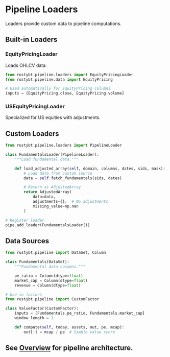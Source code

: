 # Pipeline Loaders

Loaders provide custom data to pipeline computations.

## Built-in Loaders

### EquityPricingLoader

Loads OHLCV data:

```python
from rustybt.pipeline.loaders import EquityPricingLoader
from rustybt.pipeline.data import EquityPricing

# Used automatically for EquityPricing columns
inputs = [EquityPricing.close, EquityPricing.volume]
```

### USEquityPricingLoader

Specialized for US equities with adjustments.

## Custom Loaders

```python
from rustybt.pipeline.loaders import PipelineLoader

class FundamentalsLoader(PipelineLoader):
    """Load fundamental data."""

    def load_adjusted_array(self, domain, columns, dates, sids, mask):
        # Load data from custom source
        data = self.fetch_fundamentals(sids, dates)

        # Return as AdjustedArray
        return AdjustedArray(
            data=data,
            adjustments={},  # No adjustments
            missing_value=np.nan
        )

# Register loader
pipe.add_loader(FundamentalsLoader())
```

## Data Sources

```python
from rustybt.pipeline import DataSet, Column

class Fundamentals(DataSet):
    """Fundamental data columns."""

    pe_ratio = Column(dtype=float)
    market_cap = Column(dtype=float)
    revenue = Column(dtype=float)

# Use in factors
from rustybt.pipeline import CustomFactor

class ValueFactor(CustomFactor):
    inputs = [Fundamentals.pe_ratio, Fundamentals.market_cap]
    window_length = 1

    def compute(self, today, assets, out, pe, mcap):
        out[:] = mcap / pe  # Simple value score
```

## See [Overview](overview.md) for pipeline architecture.

